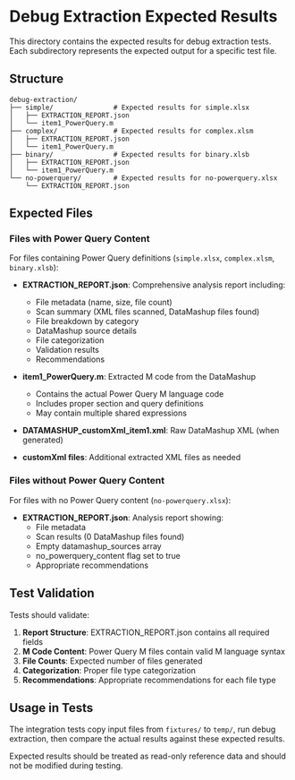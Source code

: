 # Debug Extraction Expected Results

This directory contains the expected results for debug extraction tests. Each subdirectory represents the expected output for a specific test file.

## Structure

```
debug-extraction/
├── simple/               # Expected results for simple.xlsx
│   ├── EXTRACTION_REPORT.json
│   └── item1_PowerQuery.m
├── complex/              # Expected results for complex.xlsm
│   ├── EXTRACTION_REPORT.json
│   └── item1_PowerQuery.m
├── binary/               # Expected results for binary.xlsb
│   ├── EXTRACTION_REPORT.json
│   └── item1_PowerQuery.m
└── no-powerquery/        # Expected results for no-powerquery.xlsx
    └── EXTRACTION_REPORT.json
```

## Expected Files

### Files with Power Query Content
For files containing Power Query definitions (`simple.xlsx`, `complex.xlsm`, `binary.xlsb`):

- **EXTRACTION_REPORT.json**: Comprehensive analysis report including:
  - File metadata (name, size, file count)
  - Scan summary (XML files scanned, DataMashup files found)
  - File breakdown by category
  - DataMashup source details
  - File categorization
  - Validation results
  - Recommendations

- **item1_PowerQuery.m**: Extracted M code from the DataMashup
  - Contains the actual Power Query M language code
  - Includes proper section and query definitions
  - May contain multiple shared expressions

- **DATAMASHUP_customXml_item1.xml**: Raw DataMashup XML (when generated)
- **customXml files**: Additional extracted XML files as needed

### Files without Power Query Content
For files with no Power Query content (`no-powerquery.xlsx`):

- **EXTRACTION_REPORT.json**: Analysis report showing:
  - File metadata
  - Scan results (0 DataMashup files found)
  - Empty datamashup_sources array
  - no_powerquery_content flag set to true
  - Appropriate recommendations

## Test Validation

Tests should validate:

1. **Report Structure**: EXTRACTION_REPORT.json contains all required fields
2. **M Code Content**: Power Query M files contain valid M language syntax
3. **File Counts**: Expected number of files generated
4. **Categorization**: Proper file type categorization
5. **Recommendations**: Appropriate recommendations for each file type

## Usage in Tests

The integration tests copy input files from `fixtures/` to `temp/`, run debug extraction, then compare the actual results against these expected results.

Expected results should be treated as read-only reference data and should not be modified during testing.
